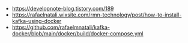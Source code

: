 
- https://developnote-blog.tistory.com/189
- https://rafaelnatali.wixsite.com/rmn-technology/post/how-to-install-kafka-using-docker
- https://github.com/rafaelmnatali/kafka-docker/blob/main/docker/build/docker-compose.yml
